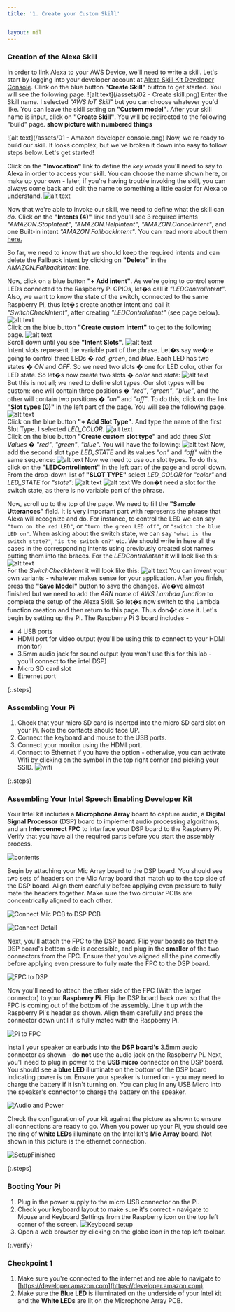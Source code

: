 ```yaml
---
title: '1. Create your Custom Skill'


layout: nil
---
```



### Creation of the Alexa Skill

In order to link Alexa to your AWS Device, we'll need to write a skill.  Let's start by logging into your developer account at  [Alexa Skill Kit Developer Console]( https://developer.amazon.com/alexa/console/ask).
Clink on the blue button **"Create Skill"** button to get started. You will see the following page:
 ![alt text](/assets/02 - Create skill.png)
Enter the Skill name. I selected *"AWS IoT Skill"* but you can choose whatever you'd like. You can leave the skill setting on **"Custom model"**.  After your skill name is input, click on **"Create Skill"**. You will be redirected to the following "build" page.
**show picture with numbered things**

 ![alt text](/assets/01 - Amazon developer console.png)
Now, we're ready to build our skill. It looks complex, but we've broken it down into easy to follow steps below.  Let's get started!

Click on the **"Invocation"** link to define the *key words* you'll need to say to Alexa in order to access your skill. You can choose the name shown here, or make up your own - later, if you're having trouble invoking the skill, you can always come back and edit the name to something a little easier for Alexa to understand.
 ![alt text](https://fs1.fex.net/show/168099638686/702626052/1bbd1163/04%20-%20Invocation%20name.png?1600w,0 "Invocation name")


Now that we're able to invoke our skill, we need to define what the skill can *do*.  Click on the **"Intents (4)"** link and you'll see 3 required intents *"AMAZON.StopIntent"*, *"AMAZON.HelpIntent"*, *"AMAZON.CancelIntent"*, and one Built-in intent *"AMAZON.FallbackIntent"*. You can read more about them [here.](https://developer.amazon.com/docs/custom-skills/standard-built-in-intents.html)

So far, we need to know that we should keep the required intents and can delete the Fallback intent by clicking on **"Delete"** in the *AMAZON.FallbackIntent* line.

Now, click on a blue button **"+ Add intent"**. As we're going to control some LEDs connected to the Raspberry Pi GPIOs, let�s call it *"LEDControlIntent"*. Also, we want to know the state of the switch, connected to the same Raspberry Pi, thus let�s create another intent and call it *"SwitchCheckIntent"*, after creating *"LEDControlIntent"* (see page below).
 ![alt text](https://fs1.fex.net/show/168099638686/702626075/cfac757f/06%20-%20Adding%20LEDControlIntent.png?1600w,0 "Adding LEDControlIntent")  
Click on the blue button **"Create custom intent"** to get to the following page.
  ![alt text](https://fs1.fex.net/show/168099638686/702626083/66cc1c9a/07%20-%20Intents%20created.png?1600w,0 "Intents created")  
Scroll down until you see **"Intent Slots"**.
  ![alt text](https://fs1.fex.net/show/168099638686/702626093/85917e91/08%20-%20Intent%20slots.png?1600w,0 "Intent slots")  
Intent slots represent the variable part of the phrase. Let�s say we�re going to control three LEDs � *red*, *green*, and *blue*. Each LED has two states � *ON* and *OFF*. So we need two slots � one for LED color, other for LED state. So let�s now create two slots � *color* and *state*:
 ![alt text](https://fs14.fex.net/show/168099638686/702626099/756f5dbb/09%20-%20Add%20intent%20slots.png?1600w,0 "Add intent slots")  
But this is not all; we need to define slot types. Our slot types will be custom: one will contain three positions � *"red"*, *"green"*, *"blue"*, and the other will contain two positions � *"on"* and *"off"*. To do this, click on the link **"Slot types (0)"** in the left part of the page. You will see the following page.
![alt text](https://fs1.fex.net/show/168099638686/702626106/a0e7148a/10%20-%20Slot%20types.png?1600w,0 "Slot types")  
Click on the blue button **"+ Add Slot Type"**. And type the name of the first Slot Type. I selected *LED_COLOR*.
 ![alt text](https://fs1.fex.net/show/168099638686/702626112/dc5cd54b/11%20-%20Add%20slot%20types.png?1600w,0 "Add slot type")   
Click on the blue button **"Create custom slot type"** and add three *Slot Values* � *"red"*, *"green"*, *"blue"*. You will have the following:
  ![alt text](https://fs1.fex.net/show/168099638686/702626117/a20616cb/12%20-%20Add%20slot%20values.png?1600w,0 "Add slot valies")
Now, add the second slot type *LED_STATE* and its values *"on"* and *"off"* with the same sequence:
   ![alt text](https://fs1.fex.net/show/168099638686/702626126/b447d4ed/13%20-%20Add%20slot%20values%202.png?1600w,0 "Add slot valies")
Now we need to use our slot types. To do this, click on the **"LEDControlIntent"** in the left part of the page and scroll down. From the drop-down list of **"SLOT TYPE"** select *LED_COLOR* for *"color"* and *LED_STATE* for *"state"*:
 ![alt text](https://fs1.fex.net/show/168099638686/702626137/717cb7eb/14%20-%20Add%20SLOT%20TYPE%20to%20color.png?1600w,0 "Add SLOT TYPE for color")
 ![alt text](https://fs1.fex.net/show/168099638686/702626149/9e448644/15%20-%20SLOT%20TYPES%20added.png?1600w,0 "SLOT TYPEs added")
We don�t need a slot for the switch state, as there is no variable part of the phrase.

Now, scroll up to the top of the page. We need to fill the **"Sample Utterances"** field. It is very important part with represents the phrase that Alexa will recognize and do. For instance, to control the LED we can say `"turn on the red LED"`, or `"turn the green LED off"`, or `"switch the blue LED on"`. When asking about the switch state, we can say `"what is the switch state?"`, `"is the switch on?"` etc. We should write in here all the cases in the corresponding intents using previously created slot names putting them into the braces. For the *LEDControlIntent* it will look like this:
![alt text](https://fs1.fex.net/show/168099638686/702626160/aaf6bb5d/16%20-%20Sample%20utterances%20for%20color.png?1600w,0 "Sample utterances for color")  
For the *SwitchCheckIntent* it will look like this:
![alt text](https://fs1.fex.net/show/168099638686/702626171/520d3475/17%20-%20Sample%20utterances%20for%20switch.png?1600w,0 "Sample utterances for switch")
You can invent your own variants - whatever makes sense for your application. After you finish, press the **"Save Model"** button to save the changes.
We�ve almost finished but we need to add the *ARN name* of *AWS Lambda function* to complete the setup of the Alexa Skill. So let�s now switch to the Lambda function creation and then return to this page. Thus don�t close it.
Let's begin by setting up the Pi. The Raspberry Pi 3 board includes -

- 4 USB ports
- HDMI port for video output (you'll be using this to connect to your HDMI monitor)
- 3.5mm audio jack for sound output (you won't use this for this lab - you'll connect to the intel DSP)
- Micro SD card slot
- Ethernet port

{:.steps}
### Assembling Your Pi

1. Check that your micro SD card is inserted into the micro SD card slot on your Pi.  Note the contacts should face UP.
2. Connect the keyboard and mouse to the USB ports.
3. Connect your monitor using the HDMI port.
4. Connect to Ethernet if you have the option - otherwise, you can activate Wifi by clicking on the symbol in the top right corner and picking your SSID.
![wifi](/assets/wifi.png)


{:.steps}
### Assembling Your Intel Speech Enabling Developer Kit

Your Intel kit includes a **Microphone Array** board to capture audio, a **Digital Signal Processor** (DSP) board to implement audio processing algorithms, and an **Interconnect FPC** to interface your DSP board to the Raspberry Pi.  Verify that you have all the required parts before you start the assembly process.

![contents](/assets/Contents.png)

Begin by attaching your Mic Array board to the DSP board.  You should see two sets of headers on the Mic Array board that match up to the top side of the DSP board.  Align them carefully before applying even pressure to fully mate the headers together.  Make sure the two circular PCBs are concentrically aligned to each other.

![Connect Mic PCB to DSP PCB](/assets/FlipConnect.png)

![Connect Detail](/assets/AlignPress.png)

Next, you'll attach the FPC to the DSP board.  Flip your boards so that the DSP board's bottom side is accessible, and plug in the **smaller** of the two connectors from the FPC.  Ensure that you've aligned all the pins correctly before applying even pressure to fully mate the FPC to the DSP board.

![FPC to DSP](/assets/ConnectorPress.png)

Now you'll need to attach the other side of the FPC (With the larger connector) to your **Raspberry Pi**.  Flip the DSP board back over so that the FPC is coming out of the bottom of the assembly.  Line it up with the Raspberry Pi's header as shown.  Align them carefully and press the connector down until it is fully mated with the Raspberry Pi.

![Pi to FPC](/assets/PiConnect.png)

Install your speaker or earbuds into the **DSP board's** 3.5mm audio connector as shown - do **not** use the audio jack on the Raspberry Pi.  Next, you'll need to plug in power to the **USB micro** connector on the DSP board.  You should see a **blue LED** illuminate on the bottom of the DSP board indicating power is on.  Ensure your speaker is turned on - you may need to charge the battery if it isn't turning on.  You can plug in any USB Micro into the speaker's connector to charge the battery on the speaker.

![Audio and Power](/assets/AudioPowerInstallDSP.png)

Check the configuration of your kit against the picture as shown to ensure all connections are ready to go.  When you power up your Pi, you should see the ring of **white LEDs** illuminate on the Intel kit's **Mic Array** board.  Not shown in this picture is the ethernet connection.

![SetupFinished](/assets/SetupFinished.png)


{:.steps}
### Booting Your Pi

1. Plug in the power supply to the micro USB connector on the Pi.
2. Check your keyboard layout to make sure it's correct - navigate to Mouse and Keyboard Settings from the Raspberry icon on the top left corner of the screen.
![Keyboard setup](/assets/KBAM.png)
3. Open a web browser by clicking on the globe icon in the top left toolbar.

{:.verify}
### Checkpoint 1
1. Make sure you're connected to the internet and are able to navigate to [https://developer.amazon.com](https://developer.amazon.com).
2. Make sure the **Blue LED** is illuminated on the underside of your Intel kit and the **White LEDs** are lit on the Microphone Array PCB.
